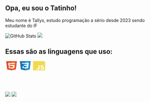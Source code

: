 <h2> Opa, eu sou o Tatinho!</h2>

<p>Meu nome é Tallys, estudo programação a sério desde 2023 sendo estudante do IF</p>

![GitHub Stats](https://github-readme-stats.vercel.app/api?username=Tatinhoo&show_icons=true&theme=midnight-purple)
  <span><img src="https://scontent.cdninstagram.com/v/t51.2885-19/357510820_227941750185199_8616607711034364595_n.jpg?stp=dst-jpg_s150x150&_nc_ht=scontent.cdninstagram.com&_nc_cat=107&_nc_ohc=fMt8AHBnOxMAX9JFZc_&edm=APs17CUBAAAA&ccb=7-5&oh=00_AfCtZjECqSq_csUPlEPwt8ZPzZCN7MrjtHlWA_yhb3royA&oe=65F107F4&_nc_sid=10d13b"></img></span>
<!--![Top Langs](https://github-readme-stats.vercel.app/api/top-langs/?username=Tatinhoo&hide_progress=true)!-->

<div style="display: inline_block">
  <h2>Essas são as linguagens que uso:</h2>
  <img align="center" alt="HTML" height="30" width="40" src="https://raw.githubusercontent.com/devicons/devicon/master/icons/html5/html5-original.svg">
  <img align="center" alt="CSS" height="30" width="40" src="https://raw.githubusercontent.com/devicons/devicon/master/icons/css3/css3-original.svg">
  <img align="center" alt="JS" height="30" width="40" src="https://raw.githubusercontent.com/devicons/devicon/master/icons/javascript/javascript-plain.svg">
</div>
<br><br><br><br>
<div>
  <a href="https://www.youtube.com/@Tatinhoo" target="_blank"><img src="https://img.shields.io/badge/YouTube-FF0000?style=for-the-badge&logo=youtube&logoColor=white" target="_blank"></a>
  <a href="https://www.instagram.com/otatinhoo/" target="_blank"><img src="https://img.shields.io/badge/Instagram-E4405F?style=for-the-badge&logo=instagram&logoColor=white" target="_blank"></a>
</div>


<!-- Salve aí pra você que tá vendo o código do README !-->


